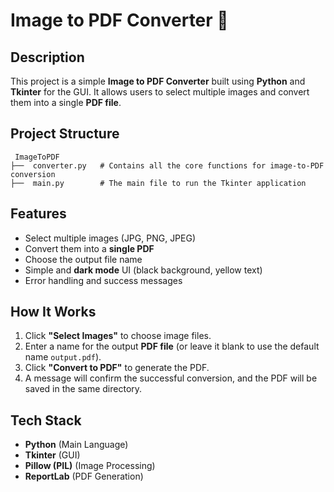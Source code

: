 # Image to PDF Converter 📑

##  Description
This project is a simple **Image to PDF Converter** built using **Python** and **Tkinter** for the GUI. It allows users to select multiple images and convert them into a single **PDF file**.




##  Project Structure
```
 ImageToPDF
├──  converter.py   # Contains all the core functions for image-to-PDF conversion
├──  main.py        # The main file to run the Tkinter application

```

##  Features
- Select multiple images (JPG, PNG, JPEG)
- Convert them into a **single PDF**
- Choose the output file name
- Simple and **dark mode** UI (black background, yellow text)
- Error handling and success messages

##  How It Works
1. Click **"Select Images"** to choose image files.
2. Enter a name for the output **PDF file** (or leave it blank to use the default name `output.pdf`).
3. Click **"Convert to PDF"** to generate the PDF.
4. A message will confirm the successful conversion, and the PDF will be saved in the same directory.

##  Tech Stack
- **Python** (Main Language)
- **Tkinter** (GUI)
- **Pillow (PIL)** (Image Processing)
- **ReportLab** (PDF Generation)







